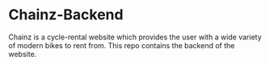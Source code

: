# Chainz-Backend
Chainz is a cycle-rental website which provides the user with a wide variety of modern bikes to rent from. This repo contains the backend of the website.

